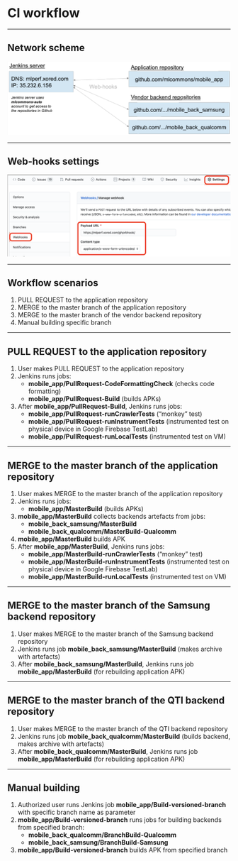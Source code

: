 # CI workflow
---
## Network scheme
![Network scheme](img/ci-net-scheme.png)

---
## Web-hooks settings
![Web-hooks settings](img/ci-wh-settings.png)

---
## Workflow scenarios

1. PULL REQUEST to the application repository
2. MERGE to the master branch of the application repository
3. MERGE to the master branch of the vendor backend repository
4. Manual building specific branch
---
## PULL REQUEST to the application repository
1. User makes PULL REQUEST to the application repository
2. Jenkins runs jobs:
    - **mobile_app/PullRequest-CodeFormattingCheck** (checks code formatting)
    - **mobile_app/PullRequest-Build** (builds APKs)
3. After **mobile_app/PullRequest-Build**, Jenkins runs jobs:
    - **mobile_app/PullRequest-runCrawlerTests** (“monkey” test)
    - **mobile_app/PullRequest-runInstrumentTests** (instrumented test on physical device in Google Firebase TestLab)
    - **mobile_app/PullRequest-runLocalTests** (instrumented test on VM)
---
## MERGE to the master branch of the application repository
1. User makes MERGE to the master branch of the application repository
2. Jenkins runs jobs:
    - **mobile_app/MasterBuild** (builds APKs)
3. **mobile_app/MasterBuild** collects backends artefacts from jobs:
    - **mobile_back_samsung/MasterBuild**
    - **mobile_back_qualcomm/MasterBuild-Qualcomm**
4. **mobile_app/MasterBuild** builds APK
5. After **mobile_app/MasterBuild**, Jenkins runs jobs:
    - **mobile_app/MasterBuild-runCrawlerTests** (“monkey” test)
    - **mobile_app/MasterBuild-runInstrumentTests** (instrumented test on physical device in Google Firebase TestLab)
    - **mobile_app/MasterBuild-runLocalTests** (instrumented test on VM)
---
## MERGE to the master branch of the Samsung backend repository
1. User makes MERGE to the master branch of the Samsung backend repository
2. Jenkins runs job **mobile_back_samsung/MasterBuild** (makes archive with artefacts)
3. After **mobile_back_samsung/MasterBuild**, Jenkins runs job **mobile_app/MasterBuild** (for rebuilding application APK)
---
## MERGE to the master branch of the QTI backend repository
1. User makes MERGE to the master branch of the QTI backend repository
2. Jenkins runs job **mobile_back_qualcomm/MasterBuild** (builds backend, makes archive with artefacts)
3. After **mobile_back_qualcomm/MasterBuild**, Jenkins runs job **mobile_app/MasterBuild** (for rebuilding application APK)
---
## Manual building
1. Authorized user runs Jenkins job **mobile_app/Build-versioned-branch** with specific branch name as parameter
2. **mobile_app/Build-versioned-branch** runs jobs for building backends from specified branch:
    - **mobile_back_qualcomm/BranchBuild-Qualcomm**
    - **mobile_back_samsung/BranchBuild-Samsung**
3. **mobile_app/Build-versioned-branch** builds APK from specified branch